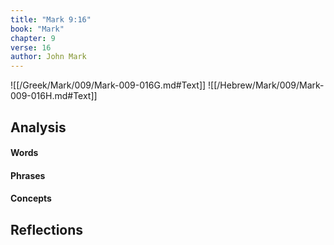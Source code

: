 ```yaml
---
title: "Mark 9:16"
book: "Mark"
chapter: 9
verse: 16
author: John Mark
---
```

![[/Greek/Mark/009/Mark-009-016G.md#Text]]
![[/Hebrew/Mark/009/Mark-009-016H.md#Text]]

## Analysis

#### Words

#### Phrases

#### Concepts

## Reflections
